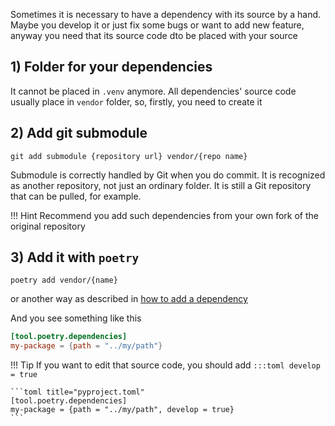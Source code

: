Sometimes it is necessary to have a dependency with its source by a hand. Maybe you develop it or just fix some bugs or want to add new feature, anyway you need that its source code dto be placed with your source

## 1) Folder for your dependencies
It cannot be placed in `.venv` anymore. All dependencies' source code usually place in `vendor` folder, so, firstly, you need to create it

## 2) Add git submodule
```shell title="Terminal"
git add submodule {repository url} vendor/{repo name}
```
Submodule is correctly handled by Git when you do commit. It is recognized as another repository, not just an ordinary folder. It is still a Git repository that can be pulled, for example.  

!!! Hint
    Recommend you add such dependencies from your own fork of the original repository


## 3) Add it with `poetry`
```shell title="Terminal"
poetry add vendor/{name}
```
or another way as described in [how to add a dependency](./manage-dependencies.md)

And you see something like this
```toml title="pyproject.toml"
[tool.poetry.dependencies]
my-package = {path = "../my/path"}
```


!!! Tip
    If you want to edit that source code, you should add `:::toml develop = true`
    
    ```toml title="pyproject.toml"
    [tool.poetry.dependencies]
    my-package = {path = "../my/path", develop = true}
    ```
    